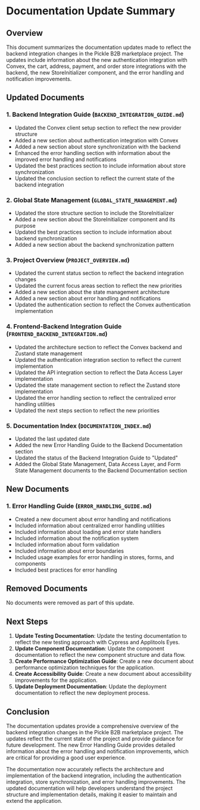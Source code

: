 # Documentation Update Summary

## Overview

This document summarizes the documentation updates made to reflect the backend integration changes in the Pickle B2B marketplace project. The updates include information about the new authentication integration with Convex, the cart, address, payment, and order store integrations with the backend, the new StoreInitializer component, and the error handling and notification improvements.

## Updated Documents

### 1. Backend Integration Guide (`BACKEND_INTEGRATION_GUIDE.md`)

- Updated the Convex client setup section to reflect the new provider structure
- Added a new section about authentication integration with Convex
- Added a new section about store synchronization with the backend
- Enhanced the error handling section with information about the improved error handling and notifications
- Updated the best practices section to include information about store synchronization
- Updated the conclusion section to reflect the current state of the backend integration

### 2. Global State Management (`GLOBAL_STATE_MANAGEMENT.md`)

- Updated the store structure section to include the StoreInitializer
- Added a new section about the StoreInitializer component and its purpose
- Updated the best practices section to include information about backend synchronization
- Added a new section about the backend synchronization pattern

### 3. Project Overview (`PROJECT_OVERVIEW.md`)

- Updated the current status section to reflect the backend integration changes
- Updated the current focus areas section to reflect the new priorities
- Added a new section about the state management architecture
- Added a new section about error handling and notifications
- Updated the authentication section to reflect the Convex authentication implementation

### 4. Frontend-Backend Integration Guide (`FRONTEND_BACKEND_INTEGRATION.md`)

- Updated the architecture section to reflect the Convex backend and Zustand state management
- Updated the authentication integration section to reflect the current implementation
- Updated the API integration section to reflect the Data Access Layer implementation
- Updated the state management section to reflect the Zustand store implementation
- Updated the error handling section to reflect the centralized error handling utilities
- Updated the next steps section to reflect the new priorities

### 5. Documentation Index (`DOCUMENTATION_INDEX.md`)

- Updated the last updated date
- Added the new Error Handling Guide to the Backend Documentation section
- Updated the status of the Backend Integration Guide to "Updated"
- Added the Global State Management, Data Access Layer, and Form State Management documents to the Backend Documentation section

## New Documents

### 1. Error Handling Guide (`ERROR_HANDLING_GUIDE.md`)

- Created a new document about error handling and notifications
- Included information about centralized error handling utilities
- Included information about loading and error state handlers
- Included information about the notification system
- Included information about form validation
- Included information about error boundaries
- Included usage examples for error handling in stores, forms, and components
- Included best practices for error handling

## Removed Documents

No documents were removed as part of this update.

## Next Steps

1. **Update Testing Documentation**: Update the testing documentation to reflect the new testing approach with Cypress and Applitools Eyes.
2. **Update Component Documentation**: Update the component documentation to reflect the new component structure and data flow.
3. **Create Performance Optimization Guide**: Create a new document about performance optimization techniques for the application.
4. **Create Accessibility Guide**: Create a new document about accessibility improvements for the application.
5. **Update Deployment Documentation**: Update the deployment documentation to reflect the new deployment process.

## Conclusion

The documentation updates provide a comprehensive overview of the backend integration changes in the Pickle B2B marketplace project. The updates reflect the current state of the project and provide guidance for future development. The new Error Handling Guide provides detailed information about the error handling and notification improvements, which are critical for providing a good user experience.

The documentation now accurately reflects the architecture and implementation of the backend integration, including the authentication integration, store synchronization, and error handling improvements. The updated documentation will help developers understand the project structure and implementation details, making it easier to maintain and extend the application.
